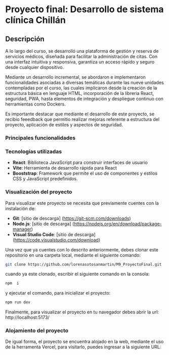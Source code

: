 # Proyecto final: Desarrollo de sistema clínica Chillán
## Descripción
A lo largo del curso, se desarrolló una plataforma de gestión y reserva de servicios médicos, diseñada para facilitar la administración de citas. Con una interfaz intuitiva y responsiva, garantiza un acceso rápido y seguro desde cualquier dispositivo. 

Mediante un desarrollo incremental, se abordaron e implementaron funcionalidades asociadas a diversas temáticas durante las nueve unidades contempladas por el curso, las cuales implicaron desde la creación de la estructura básica en lenguaje HTML, incorporación de la libreria React, seguridad, PWA, hasta elementos de integración y despliegue continuo con herramientas como Dockers.

Es importante destacar que mediante el desarrollo de este proyecto, se recibio feeedback que permitio realizar mejoras referente a estructura del proyecto, aplicación de estilos y aspectos de seguridad.

### Principales funcionalidades

### Tecnologías utilizadas
- **React**: Biblioteca JavaScript para construir interfaces de usuario
- **Vite**: Herramienta de desarrollo rápida para React
- **Booststrap**: Framework que permite el uso de  componentes y estilos CSS y JavaScript predefinidos. 
  
### Visualización del proyecto
Para visualizar este proyecto se necesita que previamente cuentes con la instalación de:
- **Git**: [sitio de descarga] (https://git-scm.com/downloads)
- **Node.js**: [sitio de descarga] (https://nodejs.org/en/download/package-manager)
- **Visual Studio Code**: [sitio de descarga] (https://code.visualstudio.com/download)
  
Una vez que ya cuentes con lo descrito anteriormente, debes clonar este repositorio en una carpeta local, mediante el siguiente comando:
```bash
git clone https://github.com/lorenasotosanmartin/M9_ProyectoFinal.git
```
cuando ya este clonado, escribir el siguiente comando en la consola: 
```bash
npm  i
```
y ejecutar el comando, para inicializar el proyecto: 
```bash
npm run dev
```
Finalmente, para visualizar el proyecto en tu navegador debes abrir la url: http://localhost:5173/

### Alojamiento del proyecto
De igual forma, el proyecto se encuentra alojado en la web, mediante el uso de la herramenta Vercel, para visitarlo, puedes ingresar a la siguiente URL: 
